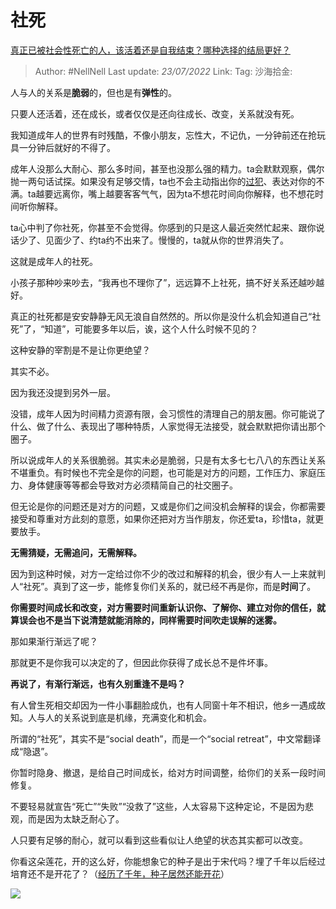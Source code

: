 # 社死
[真正已被社会性死亡的人，该活着还是自我结束？哪种选择的结局更好？](https://www.zhihu.com/question/444304316/answer/2584633534)

> Author: #NellNell
> Last update: *23/07/2022*
> Link:
> Tag:
> 沙海拾金:

人与人的关系是**脆弱**的，但也是有**弹性**的。

只要人还活着，还在成长，或者仅仅是还向往成长、改变，关系就没有死。

我知道成年人的世界有时残酷，不像小朋友，忘性大，不记仇，一分钟前还在抢玩具一分钟后就好的不得了。

成年人没那么大耐心、那么多时间，甚至也没那么强的精力。ta会默默观察，偶尔抛一两句话试探。如果没有足够交情，ta也不会主动指出你的[过犯](https://www.zhihu.com/search?q=%E8%BF%87%E7%8A%AF&search_source=Entity&hybrid_search_source=Entity&hybrid_search_extra=%7B%22sourceType%22%3A%22answer%22%2C%22sourceId%22%3A2584633534%7D)、表达对你的不满。ta越要远离你，嘴上越要客客气气，因为ta不想花时间向你解释，也不想花时间听你解释。

ta心中判了你社死，你甚至不会觉得。你感到的只是这人最近突然忙起来、跟你说话少了、见面少了、约ta约不出来了。慢慢的，ta就从你的世界消失了。

这就是成年人的社死。

小孩子那种吵来吵去，“我再也不理你了”，远远算不上社死，搞不好关系还越吵越好。

真正的社死都是安安静静无风无浪自自然然的。所以你是没什么机会知道自己“社死”了，“知道”，可能要多年以后，诶，这个人什么时候不见的？

这种安静的宰割是不是让你更绝望？

其实不必。

因为我还没提到另外一层。

没错，成年人因为时间精力资源有限，会习惯性的清理自己的朋友圈。你可能说了什么、做了什么、表现出了哪种特质，人家觉得无法接受，就会默默把你请出那个圈子。

所以说成年人的关系很脆弱。其实未必是脆弱，只是有太多七七八八的东西让关系不堪重负。有时候也不完全是你的问题，也可能是对方的问题，工作压力、家庭压力、身体健康等等都会导致对方必须精简自己的社交圈子。

但无论是你的问题还是对方的问题，又或是你们之间没机会解释的误会，你都需要接受和尊重对方此刻的意愿，如果你还把对方当作朋友，你还爱ta，珍惜ta，就更要放手。

**无需猜疑，无需追问，无需解释。**

因为到这种时候，对方一定给过你不少的改过和解释的机会，很少有人一上来就判人“社死”。真到了这一步，能修复你们关系的，就已经不再是你，而是**时间**了。

**你需要时间成长和改变，对方需要时间重新认识你、了解你、建立对你的信任，就算误会也不是当下说清楚就能消除的，同样需要时间吹走误解的迷雾。**

那如果渐行渐远了呢？

那就更不是你我可以决定的了，但因此你获得了成长总不是件坏事。

**再说了，有渐行渐远，也有久别重逢不是吗？**

有人曾生死相交却因为一件小事翻脸成仇，也有人同窗十年不相识，他乡一遇成故知。人与人的关系说到底是机缘，充满变化和机会。

所谓的“社死”，其实不是“social death”，而是一个“social retreat”，中文常翻译成“隐退”。

你暂时隐身、撤退，是给自己时间成长，给对方时间调整，给你们的关系一段时间修复。

不要轻易就宣告“死亡”“失败”“没救了”这些，人太容易下这种定论，不是因为悲观，而是因为太缺乏耐心了。

人只要有足够的耐心，就可以看到这些看似让人绝望的状态其实都可以改变。

你看这朵莲花，开的这么好，你能想象它的种子是出于宋代吗？埋了千年以后经过培育还不是开花了？（[经历了千年，种子居然还能开花](https://link.zhihu.com/?target=https%3A//zjnews.zjol.com.cn/zjnews/hznews/201906/t20190613_10325882_ext.shtml)）

![](https://pic3.zhimg.com/50/v2-2aee87bab4562bc0daec46352102fe8f_720w.jpg?source=1940ef5c)
